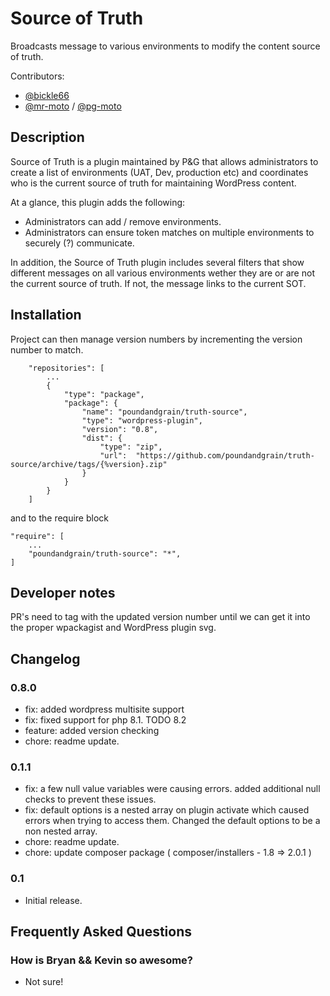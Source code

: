 # Source of Truth

Broadcasts message to various environments to modify the content source of truth.

Contributors:

- [@bickle66](https://github.com/bickle66)
- [@mr-moto](https://github.com/mr-moto) / [@pg-moto](https://github.com/pg-moto)

## Description

Source of Truth is a plugin maintained by P&G that allows administrators to create a list of environments (UAT, Dev, production etc) and coordinates who is the current source of truth for maintaining WordPress content.

At a glance, this plugin adds the following:

- Administrators can add / remove environments.
- Administrators can ensure token matches on multiple environments to securely (?) communicate.

In addition, the Source of Truth plugin includes several filters that show different messages on all various environments wether they are or are not the current source of truth. If not, the message links to the current SOT.

## Installation

Project can then manage version numbers by incrementing the version number to match.
```
	"repositories": [
        ...
        {
            "type": "package",
			"package": {
				"name": "poundandgrain/truth-source",
				"type": "wordpress-plugin",
				"version": "0.8",
				"dist": {
					"type": "zip",
					"url":  "https://github.com/poundandgrain/truth-source/archive/tags/{%version}.zip"
				}
			}
        }
	]
```
and to the require block
```
"require": [
    ...
    "poundandgrain/truth-source": "*",
]
```

## Developer notes

PR's need to tag with the updated version number until we can get it into the proper wpackagist and WordPress plugin svg.


## Changelog
### 0.8.0

- fix: added wordpress multisite support
- fix: fixed support for php 8.1. TODO 8.2
- feature: added version checking
- chore: readme update.
### 0.1.1

- fix: a few null value variables were causing errors. added additional null checks to prevent these issues.
- fix: default options is a nested array on plugin activate which caused errors when trying to access them. Changed the default options to be a non nested array.
- chore: readme update.
- chore: update composer package ( composer/installers - 1.8 => 2.0.1 )

### 0.1

- Initial release.

## Frequently Asked Questions

### How is Bryan && Kevin so awesome?

- Not sure!
